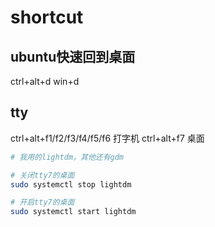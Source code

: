 # shortcut

## ubuntu快速回到桌面

ctrl+alt+d
win+d

## tty

ctrl+alt+f1/f2/f3/f4/f5/f6 打字机
ctrl+alt+f7 桌面

```bash
# 我用的lightdm，其他还有gdm

# 关闭tty7的桌面
sudo systemctl stop lightdm

# 开启tty7的桌面
sudo systemctl start lightdm
```